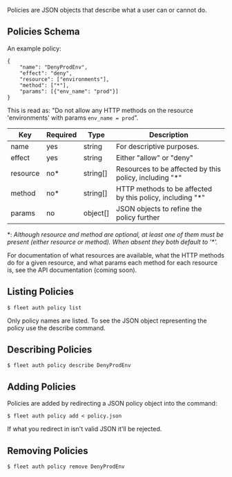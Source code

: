 Policies are JSON objects that describe what a user can or cannot do.

Policies Schema
----

An example policy:

```
{
	"name": "DenyProdEnv",
	"effect": "deny",
	"resource": ["environments"],
	"method": ["*"],
	"params": [{"env_name": "prod"}]
}
```

This is read as: "Do not allow any HTTP methods on the resource 'environments' with params `env_name = prod`".

| Key      | Required | Type     | Description                                                |
|----------|----------|----------|------------------------------------------------------------|
| name     | yes      | string   | For descriptive purposes.                                  |
| effect   | yes      | string   | Either "allow" or "deny"                                   |
| resource | no\*     | string[] | Resources to be affected by this policy, including "\*"    |
| method   | no\*     | string[] | HTTP methods to be affected by this policy, including "\*" |
| params   | no       | object[] | JSON objects to refine the policy further                 |

\*: *Although resource and method are optional, at least one of them must be present (either resource *or* method). When absent they both default to '\*'.*

For documentation of what resources are available, what the HTTP methods do for a given resource, and what params each method for each resource is, see the API documentation (coming soon).

Listing Policies
----

```
$ fleet auth policy list
```

Only policy names are listed. To see the JSON object representing the policy use the describe command.

Describing Policies
----

```
$ fleet auth policy describe DenyProdEnv
```

Adding Policies
---

Policies are added by redirecting a JSON policy object into the command:

```
$ fleet auth policy add < policy.json
```

If what you redirect in isn't valid JSON it'll be rejected.

Removing Policies
----

```
$ fleet auth policy remove DenyProdEnv
```
